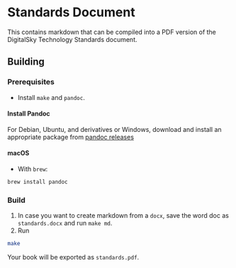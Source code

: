 # Standards Document

This contains markdown that can be compiled into a PDF version of the DigitalSky Technology Standards document.

## Building

### Prerequisites

* Install `make` and `pandoc`.

#### Install Pandoc

For Debian, Ubuntu, and derivatives or Windows, download and install an appropriate package from [pandoc releases](https://github.com/jgm/pandoc/releases/)

#### macOS
- With `brew`:
```bash
brew install pandoc
```

### Build

1. In case you want to create markdown from a `docx`, save the word doc as `standards.docx` and run `make md`.
1. Run
```bash
make
```
Your book will be exported as `standards.pdf`.
